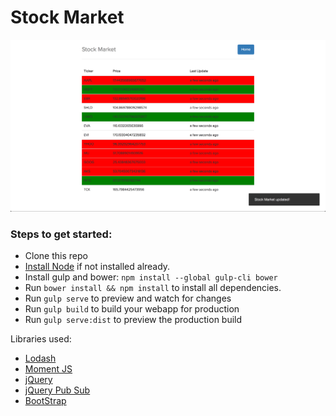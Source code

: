# Stock Market

![alt text](https://raw.githubusercontent.com/ApoorvSaxena/stock-market/master/screenshots/Screen%20Shot%202017-04-01%20at%204.49.06%20PM.png "Stock Market Screenshot")

### Steps to get started:
- Clone this repo
- [Install Node](https://nodejs.org/en/download/) if not installed already.
- Install gulp and bower: `npm install --global gulp-cli bower`
- Run `bower install && npm install` to install all dependencies.
- Run `gulp serve` to preview and watch for changes
- Run `gulp build` to build your webapp for production
- Run `gulp serve:dist` to preview the production build

Libraries used:
- [Lodash](https://lodash.com/)
- [Moment JS](https://momentjs.com/)
- [jQuery](http://jquery.com/)
- [jQuery Pub Sub](https://github.com/cowboy/jquery-tiny-pubsub)
- [BootStrap](http://getbootstrap.com/)